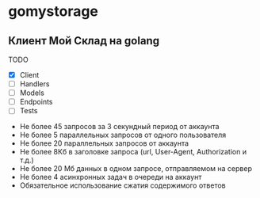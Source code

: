 # gomystorage

## Клиент Мой Склад на golang

TODO

- [x] Client
- [ ] Handlers
- [ ] Models
- [ ] Endpoints
- [ ] Tests

- Не более 45 запросов за 3 секундный период от аккаунта
- Не более 5 параллельных запросов от одного пользователя
- Не более 20 параллельных запросов от аккаунта
- Не более 8Кб в заголовке запроса (url, User-Agent, Authorization и т.д.)
- Не более 20 Мб данных в одном запросе, отправляемом на сервер
- Не более 4 асинхронных задач в очереди на аккаунт
- Обязательное использование сжатия содержимого ответов